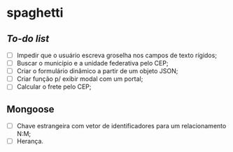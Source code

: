 # spaghetti

## _To-do list_

- [ ] Impedir que o usuário escreva groselha nos campos de texto rígidos;
- [ ] Buscar o município e a unidade federativa pelo CEP;
- [ ] Criar o formulário dinâmico a partir de um objeto JSON;
- [ ] Criar função p/ exibir modal com um portal;
- [ ] Calcular o frete pelo CEP;

## Mongoose

- [ ] Chave estrangeira com vetor de identificadores para um relacionamento N:M;
- [ ] Herança.